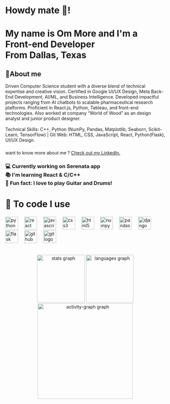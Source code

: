 <h1 align="left">Howdy mate 🤠!</h1>

###

<h1 align="left">My name is Om More and I'm a Front-end Developer <br>From Dallas, Texas</h1>

###

<h3 align="left"><h2>🚀About me</h2>Driven Computer Science student with a diverse blend of technical expertise and creative vision. Certified in Google UI/UX Design, Meta Back-End Development, AI/ML, and Business Intelligence. Developed impactful projects ranging from AI chatbots to scalable pharmaceutical research platforms. Proficient in React.js, Python, Tableau, and front-end technologies. Also worked at company “World of Wood” as an design analyst and junior product designer.<br><br>Technical Skills: C++, Python (NumPy, Pandas, Matplotlib, Seaborn, Scikit-Learn, TensorFlow) | Git Web: HTML, CSS, JavaScript, React, Python(Flask), UI/UX Design.</h3>

###

want to know more about me ? [Check out my LinkedIn.](https://www.linkedin.com/in/moreom/)

###
<h3 align="left">💻 Currently working on Serenata app<br>📚 I'm learning React & C/C++<br>🎲 Fun fact: I love to play Guitar and Drums!</h3>

###

<h1 align="left">🚀 To code I use</h1>

###

<div align="left">
  <img src="https://cdn.jsdelivr.net/gh/devicons/devicon/icons/python/python-original.svg" height="40" alt="python logo"  />
  <img width="12" />
  <img src="https://cdn.jsdelivr.net/gh/devicons/devicon/icons/react/react-original.svg" height="40" alt="react logo"  />
  <img width="12" />
  <img src="https://cdn.jsdelivr.net/gh/devicons/devicon/icons/javascript/javascript-original.svg" height="40" alt="javascript logo"  />
  <img width="12" />
  <img src="https://cdn.jsdelivr.net/gh/devicons/devicon/icons/css3/css3-original.svg" height="40" alt="css3 logo"  />
  <img width="12" />
  <img src="https://cdn.jsdelivr.net/gh/devicons/devicon/icons/html5/html5-original.svg" height="40" alt="html5 logo"  />
  <img width="12" />
  <img src="https://cdn.jsdelivr.net/gh/devicons/devicon/icons/numpy/numpy-original.svg" height="40" alt="numpy logo"  />
  <img width="12" />
  <img src="https://cdn.jsdelivr.net/gh/devicons/devicon/icons/pandas/pandas-original.svg" height="40" alt="pandas logo"  />
  <img width="12" />
  <img src="https://cdn.jsdelivr.net/gh/devicons/devicon/icons/django/django-plain.svg" height="40" alt="django logo"  />
  <img width="12" />
  <img src="https://cdn.jsdelivr.net/gh/devicons/devicon/icons/flask/flask-original.svg" height="40" alt="flask logo"  />
  <img width="12" />
  <img src="https://cdn.jsdelivr.net/gh/devicons/devicon/icons/github/github-original.svg" height="40" alt="github logo"  />
  <img width="12" />
  <img src="https://cdn.jsdelivr.net/gh/devicons/devicon/icons/git/git-original.svg" height="40" alt="git logo"  />
</div>
<br><br>


<div align="center">
  <img src="https://github-readme-stats.vercel.app/api?username=OmiAtTexas&hide_title=false&hide_rank=false&show_icons=true&include_all_commits=true&count_private=true&disable_animations=false&theme=dracula&locale=en&hide_border=false&order=1" height="150" alt="stats graph"  />
  <img src="https://github-readme-stats.vercel.app/api/top-langs?username=OmiAtTexas&locale=en&hide_title=false&layout=compact&card_width=320&langs_count=5&theme=dracula&hide_border=false&order=2" height="150" alt="languages graph"  />
  <img src="https://github-readme-activity-graph.vercel.app/graph?username=OmiAtTexas&radius=16&theme=react&area=true&order=5" height="300" alt="activity-graph graph"  />
</div>

###



###
